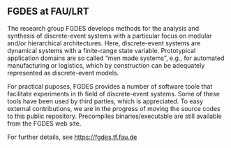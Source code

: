 ## FGDES at FAU/LRT

The research group FGDES develops methods for the analysis and synthesis of discrete-event systems with a particular focus on modular and/or hierarchical architectures. Here, discrete-event systems are dynamical systems with a finite-range state variable. Prototypical application domains are so called “men made systems”, e.g., for automated manufacturing or logistics, which by construction can be adequately represented as discrete-event models.

For practical puposes, FGDES provides a number of software toole that facilitate experiments in th field of discrete-event systems. Some of these tools have been used by third parties, which is appreciated. To easy external contributions, we are in the progress of moving the source codes to this public repository. Precompiles binaries/executable are still available from the FGDES web site.

For further details, see https://fgdes.tf.fau.de

